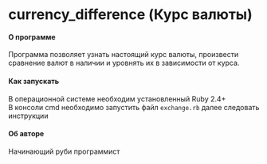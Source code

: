 # currency_difference (Курс валюты)

#### О программе
Программа позволяет узнать настоящий курс валюты, произвести сравнение валют в наличии и уровнять их в зависимости от курса.
#### Как запускать
В операционной системе необходим установленный Ruby 2.4+  
В консоли cmd необходимо запустить файл `exchange.rb` далее следовать инструкции
#### Об авторе
Начинающий руби программист 
